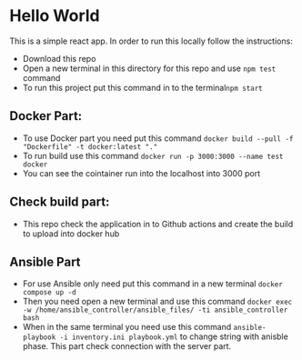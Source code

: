 # Hello World

This is a simple react app. In order to run this locally follow the
instructions:

* Download this repo 
* Open a new terminal in this directory for this repo and use  `npm test` command
* To run this project put this command in to the terminal`npm start`

## Docker Part:
* To use Docker part you need put this command `docker build --pull -f "Dockerfile" -t docker:latest "."`
* To run build use this command `docker run -p 3000:3000 --name test docker`
* You can see the cointainer run into the localhost into 3000 port

## Check build part:
* This repo check the application in to Github actions and create the build to upload into docker hub

## Ansible Part
* For use Ansible only need put this command in a new terminal `docker compose up -d`
* Then you need open a new terminal and use this command `docker exec -w /home/ansible_controller/ansible_files/ -ti ansible_controller bash`
* When in the same terminal you need use this command `ansible-playbook -i inventory.ini playbook.yml` to change string with anisble phase. This part check connection with the server part. 

